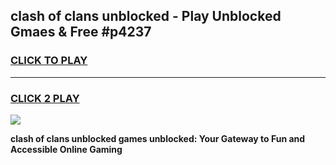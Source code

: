 
## clash of clans unblocked - Play Unblocked Gmaes & Free #p4237
<h3>
<a href="https://news.freeplayer.one?title=clash_of_clans_unblocked&ref=24F">CLICK TO PLAY</a></h3>
<hr>

<h3>
<a href="https://news.freeplayer.one?title=clash_of_clans_unblocked&ref=24F">CLICK 2 PLAY</a>
  
</h3>

<a href="https://news.freeplayer.one?title=clash_of_clans_unblocked&ref=24F/"><img src="https://clearcache.store/games.png"></a>


**clash of clans unblocked games unblocked: Your Gateway to Fun and Accessible Online Gaming**
